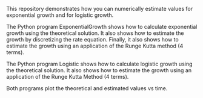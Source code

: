 This repository demonstrates how you can numerically estimate values for exponential growth and for logistic growth.

The Python program ExponentialGrowth shows how to calculate exponential growth using the theoretical solution. 
It also shows how to estimate the growth by discretizing the rate equation.
Finally, it also shows how to estimate the growth using an application of the Runge Kutta method (4 terms).

The Python program Logistic shows how to calculate logistic growth using the theoretical solution.
It also shows how to estimate the growth using an application of the Runge Kutta Method (4 terms).

Both programs plot the theoretical and estimated values vs time.
